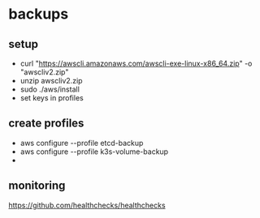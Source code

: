 # backups

## setup
* curl "https://awscli.amazonaws.com/awscli-exe-linux-x86_64.zip" -o "awscliv2.zip"
* unzip awscliv2.zip
* sudo ./aws/install
* set keys in profiles

## create profiles
* aws configure --profile etcd-backup
* aws configure --profile k3s-volume-backup
* 

## monitoring
https://github.com/healthchecks/healthchecks
 